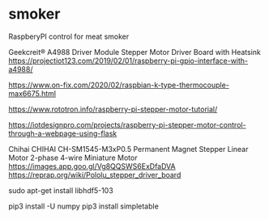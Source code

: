 # smoker
RaspberyPI control for meat smoker


Geekcreit® A4988 Driver Module Stepper Motor Driver Board with Heatsink
https://projectiot123.com/2019/02/01/raspberry-pi-gpio-interface-with-a4988/

https://www.on-fix.com/2020/02/raspbian-k-type-thermocouple-max6675.html

https://www.rototron.info/raspberry-pi-stepper-motor-tutorial/


https://iotdesignpro.com/projects/raspberry-pi-stepper-motor-control-through-a-webpage-using-flask




Chihai CHIHAI CH-SM1545-M3xP0.5 Permanent Magnet Stepper Linear Motor 2-phase 4-wire Miniature Motor
https://images.app.goo.gl/Vg8QQSWS6ExDfaDVA
https://reprap.org/wiki/Pololu_stepper_driver_board


sudo apt-get install libhdf5-103

pip3 install -U numpy
pip3 install simpletable
